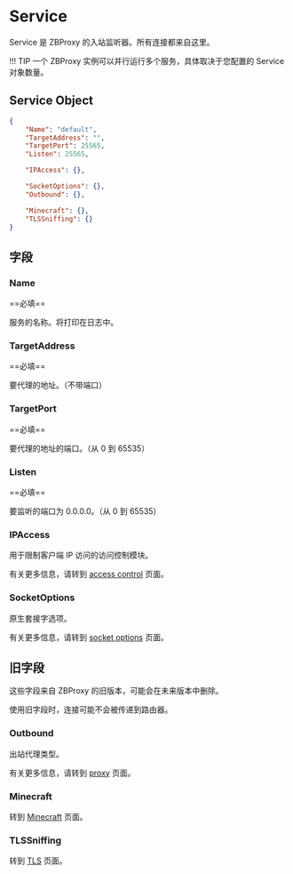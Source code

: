 # Service

Service 是 ZBProxy 的入站监听器。所有连接都来自这里。

!!! TIP
    一个 ZBProxy 实例可以并行运行多个服务，具体取决于您配置的 Service 对象数量。

## Service Object

```json
{
    "Name": "default",
    "TargetAddress": "",
    "TargetPort": 25565,
    "Listen": 25565,

    "IPAccess": {},

    "SocketOptions": {},
    "Outbound": {},

    "Minecraft": {},
    "TLSSniffing": {}
}
```

## 字段

### Name

==必填==

服务的名称。将打印在日志中。

### TargetAddress

==必填==

要代理的地址。（不带端口）

### TargetPort

==必填==

要代理的地址的端口。（从 0 到 65535）

### Listen

==必填==

要监听的端口为 0.0.0.0。（从 0 到 65535）

### IPAccess

用于限制客户端 IP 访问的访问控制模块。

有关更多信息，请转到 [access control](shared/access_control.md) 页面。

### SocketOptions

原生套接字选项。

有关更多信息，请转到 [socket options](shared/socket_options.md) 页面。

## 旧字段

这些字段来自 ZBProxy 的旧版本，可能会在未来版本中删除。

使用旧字段时，连接可能不会被传递到路由器。

### Outbound

出站代理类型。

有关更多信息，请转到 [proxy](shared/proxy.md) 页面。

### Minecraft

转到 [Minecraft](protocol/minecraft.md) 页面。

### TLSSniffing

转到 [TLS](protocol/tls.md) 页面。
